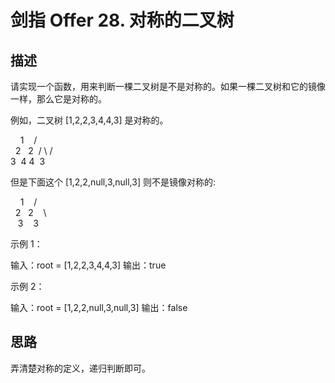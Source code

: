 # 剑指 Offer 28. 对称的二叉树

## 描述

请实现一个函数，用来判断一棵二叉树是不是对称的。如果一棵二叉树和它的镜像一样，那么它是对称的。

例如，二叉树 [1,2,2,3,4,4,3] 是对称的。

    1
   / \
  2   2
 / \ / \
3  4 4  3

但是下面这个 [1,2,2,null,3,null,3] 则不是镜像对称的:

    1
   / \
  2   2
   \   \
   3    3

示例 1：

输入：root = [1,2,2,3,4,4,3]
输出：true

示例 2：

输入：root = [1,2,2,null,3,null,3]
输出：false

## 思路

弄清楚对称的定义，递归判断即可。